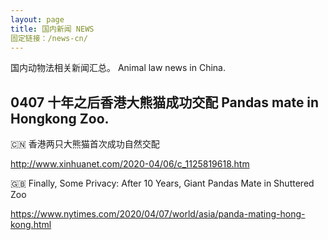 ```yaml
---
layout: page
title: 国内新闻 NEWS
固定链接：/news-cn/ 
---
```

国内动物法相关新闻汇总。
Animal law news in China.

## 0407 十年之后香港大熊猫成功交配 Pandas mate in Hongkong Zoo.

🇨🇳 香港两只大熊猫首次成功自然交配

<http://www.xinhuanet.com/2020-04/06/c_1125819618.htm>

🇬🇧 Finally, Some Privacy: After 10 Years, Giant Pandas Mate in Shuttered Zoo

<https://www.nytimes.com/2020/04/07/world/asia/panda-mating-hong-kong.html>



